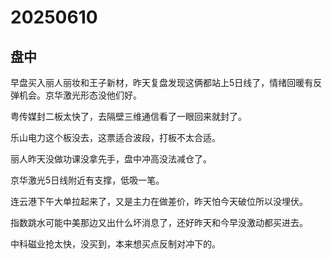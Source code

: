 # 20250610

## 盘中

早盘买入丽人丽妆和王子新材，昨天复盘发现这俩都站上5日线了，情绪回暖有反弹机会。京华激光形态没他们好。

粤传媒封二板太快了，去隔壁三维通信看了一眼回来就封了。

乐山电力这个板没去，这票适合波段，打板不太合适。

丽人昨天没做功课没拿先手，盘中冲高没法减仓了。

京华激光5日线附近有支撑，低吸一笔。

连云港下午大单拉起来了，又是主力在做差价，昨天怕今天破位所以没埋伏。

指数跳水可能中美那边又出什么坏消息了，还好昨天和今早没激动都买进去。

中科磁业抢太快，没买到，本来想买点反制对冲下的。

